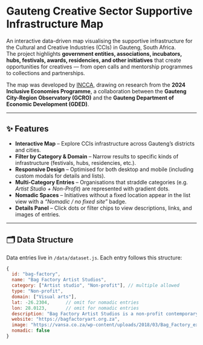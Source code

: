 # Gauteng Creative Sector Supportive Infrastructure Map

An interactive data-driven map visualising the supportive infrastructure for the Cultural and Creative Industries (CCIs) in Gauteng, South Africa.  
The project highlights **government entities, associations, incubators, hubs, festivals, awards, residencies, and other initiatives** that create opportunities for creatives — from open calls and mentorship programmes to collections and partnerships.  

The map was developed by [INCCA](https://incca.org.za), drawing on research from the **2024 Inclusive Economies Programme**, a collaboration between the **Gauteng City-Region Observatory (GCRO)** and the **Gauteng Department of Economic Development (GDED)**.

---

## ✨ Features

- **Interactive Map** – Explore CCIs infrastructure across Gauteng’s districts and cities.  
- **Filter by Category & Domain** – Narrow results to specific kinds of infrastructure (festivals, hubs, residencies, etc.).  
- **Responsive Design** – Optimised for both desktop and mobile (including custom modals for details and lists).  
- **Multi-Category Entries** – Organisations that straddle categories (e.g. *Artist Studio + Non-Profit*) are represented with gradient dots.  
- **Nomadic Spaces** – Initiatives without a fixed location appear in the list view with a *“Nomadic / no fixed site”* badge.  
- **Details Panel** – Click dots or filter chips to view descriptions, links, and images of entries.  

---

## 🗂️ Data Structure

Data entries live in `/data/dataset.js`. Each entry follows this structure:

```js
{
  id: "bag-factory",
  name: "Bag Factory Artist Studios",
  category: ["Artist studio", "Non-profit"], // multiple allowed
  type: "Non-profit",
  domain: ["Visual arts"],
  lat: -26.2304,      // omit for nomadic entries
  lon: 28.0123,       // omit for nomadic entries
  description: "Bag Factory Artist Studios is a non-profit contemporary art organisation and residency that supports artists with open calls, awards, and exchange opportunities.",
  website: "https://bagfactoryart.org.za",
  image: "https://vansa.co.za/wp-content/uploads/2018/03/Bag_Factory_exterior.jpg",
  nomadic: false
}
